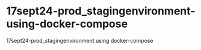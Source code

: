# 17sept24-prod_stagingenvironment-using-docker-compose
17sept24-prod_stagingenvironment using docker-compose
